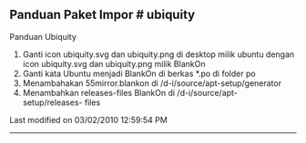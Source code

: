 ## Panduan Paket Impor # ubiquity
Panduan Ubiquity
   1. Ganti icon ubiquity.svg dan ubiquity.png di desktop milik ubuntu dengan
      icon ubiquity.svg dan ubiquity.png milik BlankOn
   1. Ganti kata Ubuntu menjadi BlankOn di berkas *.po di folder po
   1. Menambahakan 55mirror.blankon di /d-i/source/apt-setup/generator
   1. Menambahkan releases-files BlankOn di /d-i/source/apt-setup/releases-
      files

Last modified on 03/02/2010 12:59:54 PM
 
---
 

